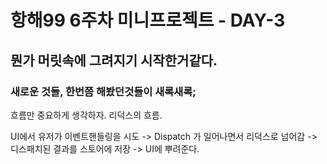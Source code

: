 # 항해99 6주차 미니프로젝트 - DAY-3

## 뭔가 머릿속에 그려지기 시작한거같다.

### 새로운 것들, 한번쯤 해봤던것들이 새록새록;

흐름만 중요하게 생각하자. 리덕스의 흐름.

UI에서 유저가 이벤트핸들링을 시도 -> Dispatch 가 일어나면서 리덕스로 넘어감 -> 디스패치된 결과를 스토어에 저장 -> UI에 뿌려준다.

